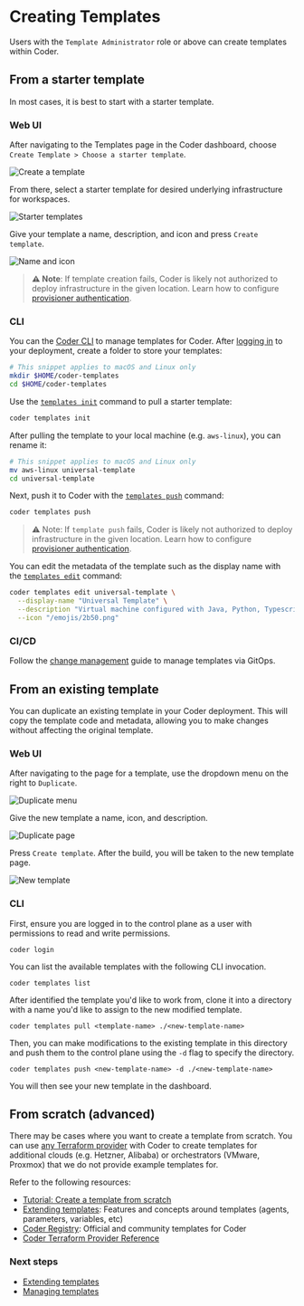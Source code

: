 # Creating Templates

Users with the `Template Administrator` role or above can create templates
within Coder.

## From a starter template

In most cases, it is best to start with a starter template.

<div class="tabs">

### Web UI

After navigating to the Templates page in the Coder dashboard, choose
`Create Template > Choose a starter template`.

![Create a template](../../images/admin/templates/create-template.png)

From there, select a starter template for desired underlying infrastructure for
workspaces.

![Starter templates](../../images/admin/templates/starter-templates.png)

Give your template a name, description, and icon and press `Create template`.

![Name and icon](../../images/admin/templates/import-template.png)

> **⚠️ Note**: If template creation fails, Coder is likely not authorized to
> deploy infrastructure in the given location. Learn how to configure
> [provisioner authentication](./extending-templates/provider-authentication.md).

### CLI

You can the [Coder CLI](../../install/cli.md) to manage templates for Coder.
After [logging in](../../reference/cli/login.md) to your deployment, create a
folder to store your templates:

```sh
# This snippet applies to macOS and Linux only
mkdir $HOME/coder-templates
cd $HOME/coder-templates
```

Use the [`templates init`](../../reference/cli/templates_init.md) command to
pull a starter template:

```sh
coder templates init
```

After pulling the template to your local machine (e.g. `aws-linux`), you can
rename it:

```sh
# This snippet applies to macOS and Linux only
mv aws-linux universal-template
cd universal-template
```

Next, push it to Coder with the
[`templates push`](../../reference/cli/templates_push.md) command:

```sh
coder templates push
```

> ⚠️ Note: If `template push` fails, Coder is likely not authorized to deploy
> infrastructure in the given location. Learn how to configure
> [provisioner authentication](../provisioners.md).

You can edit the metadata of the template such as the display name with the
[`templates edit`](../../reference/cli/templates_edit.md) command:

```sh
coder templates edit universal-template \
  --display-name "Universal Template" \
  --description "Virtual machine configured with Java, Python, Typescript, IntelliJ IDEA, and Ruby. Use this for starter projects. " \
  --icon "/emojis/2b50.png"
```

### CI/CD

Follow the [change management](./managing-templates/change-management.md) guide
to manage templates via GitOps.

</div>

## From an existing template

You can duplicate an existing template in your Coder deployment. This will copy
the template code and metadata, allowing you to make changes without affecting
the original template.

<div class="tabs">

### Web UI

After navigating to the page for a template, use the dropdown menu on the right
to `Duplicate`.

![Duplicate menu](../../images/admin/templates/duplicate-menu.png)

Give the new template a name, icon, and description.

![Duplicate page](../../images/admin/templates/duplicate-page.png)

Press `Create template`. After the build, you will be taken to the new template
page.

![New template](../../images/admin/templates/new-duplicate-template.png)

### CLI

First, ensure you are logged in to the control plane as a user with permissions
to read and write permissions.

```console
coder login
```

You can list the available templates with the following CLI invocation.

```console
coder templates list
```

After identified the template you'd like to work from, clone it into a directory
with a name you'd like to assign to the new modified template.

```console
coder templates pull <template-name> ./<new-template-name>
```

Then, you can make modifications to the existing template in this directory and
push them to the control plane using the `-d` flag to specify the directory.

```console
coder templates push <new-template-name> -d ./<new-template-name>
```

You will then see your new template in the dashboard.

</div>

## From scratch (advanced)

There may be cases where you want to create a template from scratch. You can use
[any Terraform provider](https://registry.terraform.io) with Coder to create
templates for additional clouds (e.g. Hetzner, Alibaba) or orchestrators
(VMware, Proxmox) that we do not provide example templates for.

Refer to the following resources:

- [Tutorial: Create a template from scratch](../../tutorials/template-from-scratch.md)
- [Extending templates](./extending-templates/index.md): Features and concepts
  around templates (agents, parameters, variables, etc)
- [Coder Registry](https://registry.coder.com/templates): Official and community
  templates for Coder
- [Coder Terraform Provider Reference](https://registry.terraform.io/providers/coder/coder)

### Next steps

- [Extending templates](./extending-templates/index.md)
- [Managing templates](./managing-templates/index.md)
